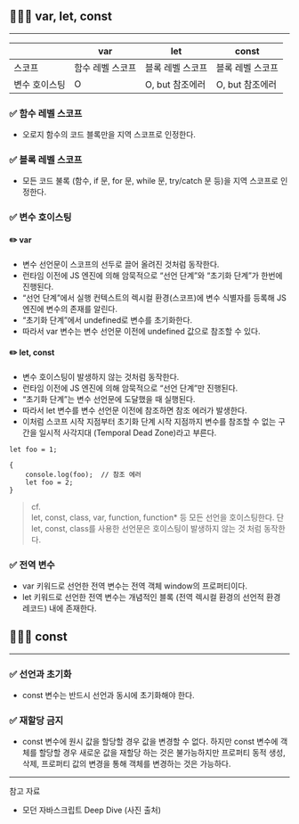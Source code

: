 ## 🧑🏻‍💻 var, let, const
---

|  | var | let | const |
| --- | --- | --- | --- |
| 스코프 | 함수 레벨 스코프 | 블록 레벨 스코프 | 블록 레벨 스코프 |
| 변수 호이스팅 | O | O, but 참조에러 | O, but 참조에러 |

### ✅ 함수 레벨 스코프
- 오로지 함수의 코드 블록만을 지역 스코프로 인정한다.

### ✅ 블록 레벨 스코프
- 모든 코드 불록 (함수, if 문, for 문, while 문, try/catch 문 등)을 지역 스코프로 인정한다.

### ✅ 변수 호이스팅
#### ✏️ var
- 변수 선언문이 스코프의 선두로 끌어 올려진 것처럼 동작한다.
- 런타임 이전에 JS 엔진에 의해 암묵적으로 “선언 단계”와 “초기화 단계”가 한번에 진행된다.
- “선언 단계”에서 실행 컨텍스트의 렉시컬 환경(스코프)에 변수 식별자를 등록해 JS 엔진에 변수의 존재를 알린다.
- “초기화 단계”에서 undefined로 변수를 초기화한다.
- 따라서 var 변수는 변수 선언문 이전에 undefined 값으로 참조할 수 있다.

#### ✏️ let, const
- 변수 호이스팅이 발생하지 않는 것처럼 동작한다.
- 런타임 이전에 JS 엔진에 의해 암묵적으로 “선언 단계”만 진행된다.
- “초기화 단계”는 변수 선언문에 도달했을 때 실행된다.
- 따라서 let 변수를 변수 선언문 이전에 참조하면 참조 에러가 발생한다.
- 이처럼 스코프 시작 지점부터 초기화 단계 시작 지점까지 변수를 참조할 수 없는 구간을 일시적 사각지대 (Temporal Dead Zone)라고 부른다.

```tsx
let foo = 1;

{
	console.log(foo);  // 참조 에러
	let foo = 2;
}
```

> cf.  
let, const, class, var, function, function* 등 모든 선언을 호이스팅한다. 단 let, const, class를 사용한 선언문은 호이스팅이 발생하지 않는 것 처럼 동작한다.

### ✅ 전역 변수
- var 키워드로 선언한 전역 변수는 전역 객체 window의 프로퍼티이다.
- let 키워드로 선언한 전역 변수는 개념적인 블록 (전역 렉시컬 환경의 선언적 환경 레코드) 내에 존재한다.

## 🧑🏻‍💻 const
---

### ✅ 선언과 초기화
- const 변수는 반드시 선언과 동시에 초기화해야 한다.

### ✅ 재할당 금지
- const 변수에 원시 값을 할당할 경우 값을 변경할 수 없다. 하지만 const 변수에 객체를 할당할 경우 새로운 값을 재할당 하는 것은 불가능하지만 프로퍼티 동적 생성, 삭제, 프로퍼티 값의 변경을 통해 객체를 변경하는 것은 가능하다.

---
참고 자료
- 모던 자바스크립트 Deep Dive (사진 출처)
